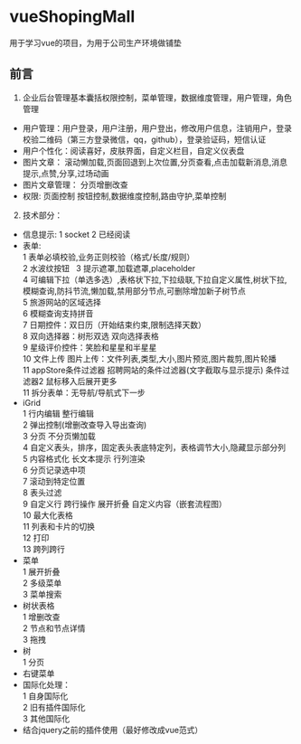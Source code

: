 # vueShopingMall  
用于学习vue的项目，为用于公司生产环境做铺垫

## 前言
1)  企业后台管理基本囊括权限控制，菜单管理，数据维度管理，用户管理，角色管理   
+  用户管理：用户登录，用户注册，用户登出，修改用户信息，注销用户，登录校验二维码（第三方登录微信，qq，github），登录验证码，短信认证  
+  用户个性化：阅读喜好，皮肤界面，自定义栏目，自定义仪表盘  
+  图片文章： 滚动懒加载,页面回退到上次位置,分页查看,点击加载新消息,消息提示,点赞,分享,过场动画  
+  图片文章管理： 分页增删改查  
+  权限: 页面控制 按钮控制,数据维度控制,路由守护,菜单控制  
2)  技术部分：  
+  信息提示:
1  socket
2  已经阅读 
+  表单:   
1  表单必填校验,业务正则校验（格式/长度/规则）  
2  水波纹按钮  
3  提示遮罩,加载遮罩,placeholder  
4  可编辑下拉（单选多选）,表格状下拉,下拉级联,下拉自定义属性,树状下拉,模糊查询,防抖节流,懒加载,禁用部分节点,可删除增加新子树节点  
5  旅游网站的区域选择  
6  模糊查询支持拼音  
7  日期控件：双日历（开始结束约束,限制选择天数）  
8  双向选择器：树形双选 双向选择表格   
9  星级评价控件：笑脸和星星和半星星  
10 文件上传 图片上传：文件列表,类型,大小,图片预览,图片裁剪,图片轮播    
11 appStore条件过滤器 招聘网站的条件过滤器(文字截取与显示提示) 条件过滤器2 鼠标移入后展开更多  
11 拆分表单：无导航/导航式下一步  
+  iGrid  
1  行内编辑 整行编辑   
2  弹出控制(增删改查导入导出查询)  
3  分页 不分页懒加载  
4  自定义表头，排序，固定表头表底特定列，表格调节大小,隐藏显示部分列  
5  内容格式化 长文本提示 行列渲染  
6  分页记录选中项  
7  滚动到特定位置  
8  表头过滤  
9  自定义行 跨行操作 展开折叠 自定义内容（嵌套流程图）  
10  最大化表格  
11 列表和卡片的切换    
12 打印   
13 跨列跨行   
+  菜单  
1  展开折叠  
2  多级菜单  
3  菜单搜索  
+  树状表格    
1  增删改查    
2  节点和节点详情    
3  拖拽    
+  树  
1  分页  
+  右键菜单  
+  国际化处理：   
1  自身国际化  
2  旧有插件国际化  
3  其他国际化    
+  结合jquery之前的插件使用（最好修改成vue范式）  
